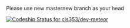 Please use new masternew branch as your head

[ ![Codeship Status for cis353/dev-meteor](https://www.codeship.io/projects/06732200-2564-0132-8ece-0e2c2f91f9d2/status)](https://www.codeship.io/projects/37138)
